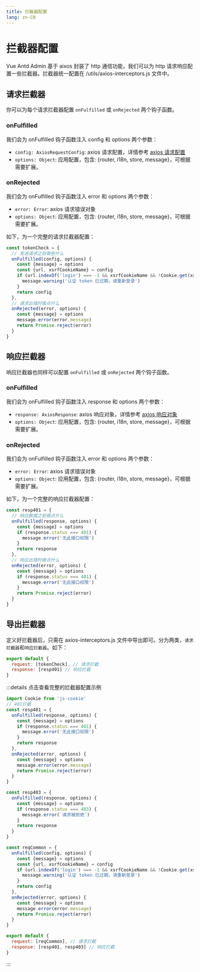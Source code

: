 ```yaml
---
title: 拦截器配置
lang: zn-CN
---
```

# 拦截器配置
Vue Antd Admin 基于 aixos 封装了 http 通信功能，我们可以为 http 请求响应配置一些拦截器。拦截器统一配置在 /utils/axios-interceptors.js 文件中。
## 请求拦截器
你可以为每个请求拦截器配置 `onFulfilled` 或 `onRejected` 两个钩子函数。
### onFulfilled
我们会为 onFulfilled 钩子函数注入 config 和 options 两个参数：
* `config: AxiosRequestConfig`: axios 请求配置，详情参考 [axios 请求配置](http://www.axios-js.com/zh-cn/docs/#%E8%AF%B7%E6%B1%82%E9%85%8D%E7%BD%AE)
* `options: Object`: 应用配置，包含: {router, i18n, store, message}，可根据需要扩展。

### onRejected
我们会为 onFulfilled 钩子函数注入 error 和 options 两个参数：
* `error: Error`: axios 请求错误对象
* `options: Object`: 应用配置，包含: {router, i18n, store, message}，可根据需要扩展。  
  
如下，为一个完整的请求拦截器配置：
```js
const tokenCheck = {
  // 发送请求之前做些什么
  onFulfilled(config, options) {
    const {message} = options
    const {url, xsrfCookieName} = config
    if (url.indexOf('login') === -1 && xsrfCookieName && !Cookie.get(xsrfCookieName)) {
      message.warning('认证 token 已过期，请重新登录')
    }
    return config
  },
  // 请求出错时做点什么
  onRejected(error, options) {
    const {message} = options
    message.error(error.message)
    return Promise.reject(error)
  }
}
```
## 响应拦截器
响应拦截器也同样可以配置 `onFulfilled` 或 `onRejected` 两个钩子函数。
### onFulfilled
我们会为 onFulfilled 钩子函数注入 response 和 options 两个参数：
* `response: AxiosResponse`: axios 响应对象，详情参考 [axios 响应对象](http://www.axios-js.com/zh-cn/docs/#%E5%93%8D%E5%BA%94%E7%BB%93%E6%9E%84)
* `options: Object`: 应用配置，包含: {router, i18n, store, message}，可根据需要扩展。

### onRejected
我们会为 onFulfilled 钩子函数注入 error 和 options 两个参数：
* `error: Error`: axios 请求错误对象
* `options: Object`: 应用配置，包含: {router, i18n, store, message}，可根据需要扩展。 

如下，为一个完整的响应拦截器配置：
```js
const resp401 = {
  // 响应数据之前做点什么
  onFulfilled(response, options) {
    const {message} = options
    if (response.status === 401) {
      message.error('无此接口权限')
    }
    return response
  },
  // 响应出错时做点什么
  onRejected(error, options) {
    const {message} = options
    if (response.status === 401) {
      message.error('无此接口权限')
    }
    return Promise.reject(error)
  }
}
```
## 导出拦截器
定义好拦截器后，只需在 axios-interceptors.js 文件中导出即可。分为两类，`请求拦截器`和`响应拦截器`。如下：
```js
export default {
  request: [tokenCheck], // 请求拦截
  response: [resp401] // 响应拦截
}
```

:::details 点击查看完整的拦截器配置示例
```js
import Cookie from 'js-cookie'
// 401拦截
const resp401 = {
  onFulfilled(response, options) {
    const {message} = options
    if (response.status === 401) {
      message.error('无此接口权限')
    }
    return response
  },
  onRejected(error, options) {
    const {message} = options
    message.error(error.message)
    return Promise.reject(error)
  }
}

const resp403 = {
  onFulfilled(response, options) {
    const {message} = options
    if (response.status === 403) {
      message.error(`请求被拒绝`)
    }
    return response
  }
}

const reqCommon = {
  onFulfilled(config, options) {
    const {message} = options
    const {url, xsrfCookieName} = config
    if (url.indexOf('login') === -1 && xsrfCookieName && !Cookie.get(xsrfCookieName)) {
      message.warning('认证 token 已过期，请重新登录')
    }
    return config
  },
  onRejected(error, options) {
    const {message} = options
    message.error(error.message)
    return Promise.reject(error)
  }
}

export default {
  request: [reqCommon], // 请求拦截
  response: [resp401, resp403] // 响应拦截
}
```
:::